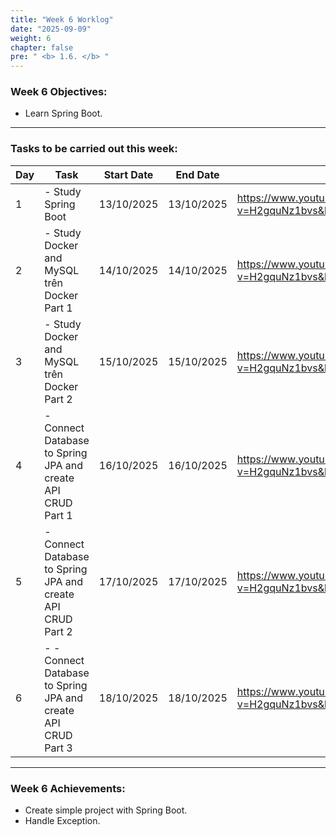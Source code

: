 ```yaml
---
title: "Week 6 Worklog"
date: "2025-09-09"
weight: 6
chapter: false
pre: " <b> 1.6. </b> "
---
```


### Week 6 Objectives:

- Learn Spring Boot.

---

### Tasks to be carried out this week:

| Day | Task                                                          | Start Date | End Date   | Reference Source                                                                              |
| --- | ------------------------------------------------------------- | ---------- | ---------- | --------------------------------------------------------------------------------------------- |
| 1   | - Study Spring Boot                                           | 13/10/2025 | 13/10/2025 | <https://www.youtube.com/watch?v=H2gquNz1bvs&list=PL2xsxmVse9IaxzE8Mght4CFltGOqcG6FC&index=1> |
| 2   | - Study Docker and MySQL trên Docker Part 1                   | 14/10/2025 | 14/10/2025 | <https://www.youtube.com/watch?v=H2gquNz1bvs&list=PL2xsxmVse9IaxzE8Mght4CFltGOqcG6FC&index=1> |
| 3   | - Study Docker and MySQL trên Docker Part 2                   | 15/10/2025 | 15/10/2025 | <https://www.youtube.com/watch?v=H2gquNz1bvs&list=PL2xsxmVse9IaxzE8Mght4CFltGOqcG6FC&index=1> |
| 4   | - Connect Database to Spring JPA and create API CRUD Part 1   | 16/10/2025 | 16/10/2025 | <https://www.youtube.com/watch?v=H2gquNz1bvs&list=PL2xsxmVse9IaxzE8Mght4CFltGOqcG6FC&index=1> |
| 5   | - Connect Database to Spring JPA and create API CRUD Part 2   | 17/10/2025 | 17/10/2025 | <https://www.youtube.com/watch?v=H2gquNz1bvs&list=PL2xsxmVse9IaxzE8Mght4CFltGOqcG6FC&index=1> |
| 6   | - - Connect Database to Spring JPA and create API CRUD Part 3 | 18/10/2025 | 18/10/2025 | <https://www.youtube.com/watch?v=H2gquNz1bvs&list=PL2xsxmVse9IaxzE8Mght4CFltGOqcG6FC&index=1> |

---

### Week 6 Achievements:

- Create simple project with Spring Boot.
- Handle Exception.
